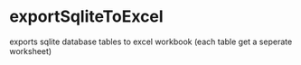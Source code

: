 # exportSqliteToExcel
exports sqlite database tables to excel workbook (each table get a seperate worksheet)
